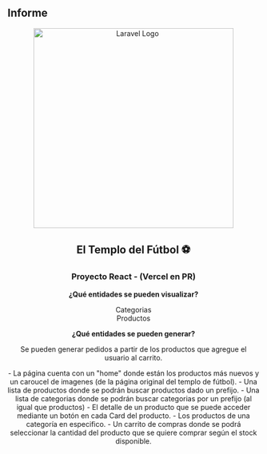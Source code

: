 ## Informe

<div align="center">
  <img src="http://imgfz.com/i/Prh8nST.jpeg" width="400" alt="Laravel Logo">
</div>

<h2 align="center">El Templo del Fútbol ⚽</h2>

<h3 align="center">Proyecto React - (Vercel en PR)</h3>

<p align="center">
  <strong>¿Qué entidades se pueden visualizar?</strong>
</p>
<p align="center">
  Categorias<br>
  Productos
</p>

<p align="center">
  <strong>¿Qué entidades se pueden generar?</strong>
</p>
<p align="center">
 Se pueden generar pedidos a partir de los productos que agregue el usuario al carrito.
</p>

<p align="center">
  - La página cuenta con un "home" donde están los productos más nuevos y un caroucel de imagenes (de la página original del templo de fútbol). 
  - Una lista de productos donde se podrán buscar productos dado un prefijo.
  - Una lista de categorias donde se podrán buscar categorias por un prefijo (al igual que productos)
  - El detalle de un producto que se puede acceder mediante un botón en cada Card del producto.
  - Los productos de una categoría en especifico.
  - Un carrito de compras donde se podrá seleccionar la cantidad del producto que se quiere comprar según el stock disponible.
</p>
